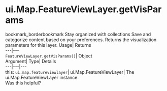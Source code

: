  
#  ui.Map.FeatureViewLayer.getVisParams 
bookmark_borderbookmark Stay organized with collections  Save and categorize content based on your preferences.
Returns the visualization parameters for this layer. 
Usage| Returns  
---|---  
`FeatureViewLayer.getVisParams()`| Object  
Argument| Type| Details  
---|---|---  
this: `ui.map.featureviewlayer`| ui.Map.FeatureViewLayer| The ui.Map.FeatureViewLayer instance.  
Was this helpful?
